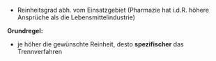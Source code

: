 - Reinheitsgrad abh. vom Einsatzgebiet (Pharmazie hat i.d.R. höhere Ansprüche als die Lebensmittelindustrie)

**Grundregel:**
- je höher die gewünschte Reinheit, desto **spezifischer** das Trennverfahren
